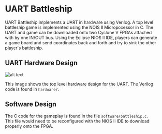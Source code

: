 # UART Battleship

UART Battleship implements a UART in hardware using Verilog. A top level battleship game is implemented using the NOIS II Micropocessor in C. The UART and game can be downloaded onto two Cyclone V FPGAs attached with by one IN/OUT bus. Using the Eclipse NIOS II IDE, players can generate a game board and send coordinates back and forth and try to sink the other player's battleship.

## UART Hardware Design

![alt text](https://github.com/Katieneff/UART-Battleship/blob/master/images/hardware.png "Hardware Design for UART")

This image shows the top level hardware design for the UART. The Verilog code is found in ```hardware/```.

## Software Design

The C code for the gameplay is found in the file ```software/battleship.c```. This file would need to be reconfigured with the NIOS II IDE to download properly onto the FPGA.
